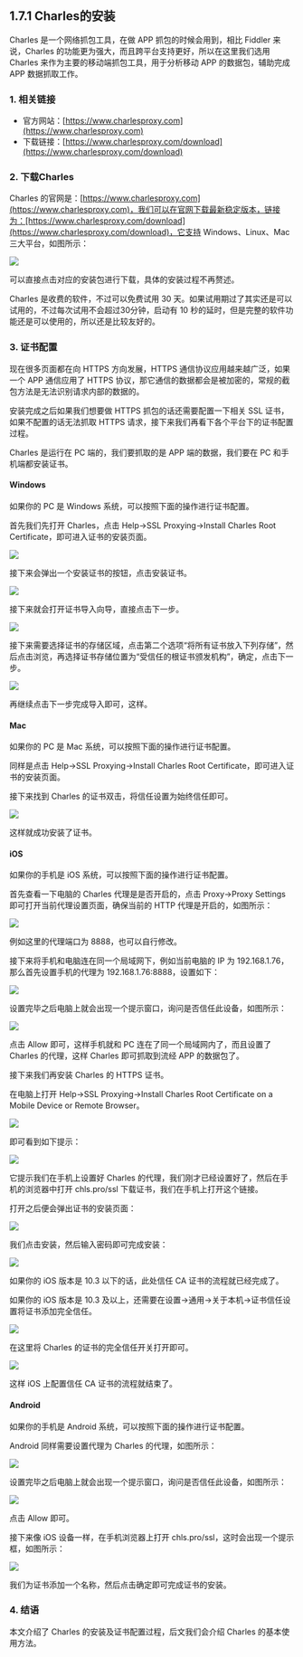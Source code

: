 ## 1.7.1 Charles的安装

Charles 是一个网络抓包工具，在做 APP 抓包的时候会用到，相比 Fiddler 来说，Charles 的功能更为强大，而且跨平台支持更好，所以在这里我们选用 Charles 来作为主要的移动端抓包工具，用于分析移动 APP 的数据包，辅助完成 APP 数据抓取工作。

### 1. 相关链接

* 官方网站：[https://www.charlesproxy.com](https://www.charlesproxy.com)
* 下载链接：[https://www.charlesproxy.com/download](https://www.charlesproxy.com/download)

### 2. 下载Charles

Charles 的官网是：[https://www.charlesproxy.com](https://www.charlesproxy.com)，我们可以在官网下载最新稳定版本，链接为：[https://www.charlesproxy.com/download](https://www.charlesproxy.com/download)，它支持 Windows、Linux、Mac 三大平台，如图所示：

![](./assets/2017-07-25-18-37-17.jpg)

可以直接点击对应的安装包进行下载，具体的安装过程不再赘述。

Charles 是收费的软件，不过可以免费试用 30 天。如果试用期过了其实还是可以试用的，不过每次试用不会超过30分钟，启动有 10 秒的延时，但是完整的软件功能还是可以使用的，所以还是比较友好的。

### 3. 证书配置

现在很多页面都在向 HTTPS 方向发展，HTTPS 通信协议应用越来越广泛，如果一个 APP 通信应用了 HTTPS 协议，那它通信的数据都会是被加密的，常规的截包方法是无法识别请求内部的数据的。

安装完成之后如果我们想要做 HTTPS 抓包的话还需要配置一下相关 SSL 证书，如果不配置的话无法抓取 HTTPS 请求，接下来我们再看下各个平台下的证书配置过程。

Charles 是运行在 PC 端的，我们要抓取的是 APP 端的数据，我们要在 PC 和手机端都安装证书。

#### Windows

如果你的 PC 是 Windows 系统，可以按照下面的操作进行证书配置。

首先我们先打开 Charles，点击 Help->SSL Proxying->Install Charles Root Certificate，即可进入证书的安装页面。

![](./assets/2017-07-25-19-01-13.jpg)

接下来会弹出一个安装证书的按钮，点击安装证书。

![](./assets/2017-07-25-19-02-08.jpg)

接下来就会打开证书导入向导，直接点击下一步。

![](./assets/2017-07-25-19-03-11.jpg)

接下来需要选择证书的存储区域，点击第二个选项“将所有证书放入下列存储”，然后点击浏览，再选择证书存储位置为“受信任的根证书颁发机构”，确定，点击下一步。


![](./assets/2017-07-20-16-35-22.jpg)

再继续点击下一步完成导入即可，这样。

#### Mac

如果你的 PC 是 Mac 系统，可以按照下面的操作进行证书配置。

同样是点击 Help->SSL Proxying->Install Charles Root Certificate，即可进入证书的安装页面。

接下来找到 Charles 的证书双击，将信任设置为始终信任即可。

![](./assets/2017-07-25-19-09-08.jpg)

这样就成功安装了证书。

#### iOS

如果你的手机是 iOS 系统，可以按照下面的操作进行证书配置。

首先查看一下电脑的 Charles 代理是是否开启的，点击 Proxy->Proxy Settings 即可打开当前代理设置页面，确保当前的 HTTP 代理是开启的，如图所示：

![](./assets/2017-08-13-22-10-52.png)

例如这里的代理端口为 8888，也可以自行修改。

接下来将手机和电脑连在同一个局域网下，例如当前电脑的 IP 为 192.168.1.76，那么首先设置手机的代理为 192.168.1.76:8888，设置如下：

![](./assets/2017-08-13-22-20-57.jpg)

设置完毕之后电脑上就会出现一个提示窗口，询问是否信任此设备，如图所示：

![](./assets/2017-08-13-22-13-50.png)

点击 Allow 即可，这样手机就和 PC 连在了同一个局域网内了，而且设置了 Charles 的代理，这样 Charles 即可抓取到流经 APP 的数据包了。

接下来我们再安装 Charles 的 HTTPS 证书。

在电脑上打开 Help->SSL Proxying->Install Charles Root Certificate on a Mobile Device or Remote Browser。

![](./assets/2017-08-13-22-17-05.jpg)

即可看到如下提示：

![](./assets/2017-08-13-22-17-42.png)

它提示我们在手机上设置好 Charles 的代理，我们刚才已经设置好了，然后在手机的浏览器中打开 chls.pro/ssl 下载证书，我们在手机上打开这个链接。

打开之后便会弹出证书的安装页面：

![](./assets/2017-08-13-22-21-37.jpg)

我们点击安装，然后输入密码即可完成安装：

![](./assets/2017-08-13-22-22-08.jpg)

如果你的 iOS 版本是 10.3 以下的话，此处信任 CA 证书的流程就已经完成了。

如果你的 iOS 版本是 10.3 及以上，还需要在设置->通用->关于本机->证书信任设置将证书添加完全信任。

![](./assets/2017-07-20-20-15-08.jpg)

在这里将 Charles 的证书的完全信任开关打开即可。

![](./assets/2017-08-13-22-23-47.jpg)

这样 iOS 上配置信任 CA 证书的流程就结束了。

#### Android

如果你的手机是 Android 系统，可以按照下面的操作进行证书配置。

Android 同样需要设置代理为 Charles 的代理，如图所示：

![](./assets/2017-08-13-22-33-28.jpg)

设置完毕之后电脑上就会出现一个提示窗口，询问是否信任此设备，如图所示：

![](./assets/2017-08-13-22-13-50.png)

点击 Allow 即可。

接下来像 iOS 设备一样，在手机浏览器上打开 chls.pro/ssl，这时会出现一个提示框，如图所示：

![](./assets/2017-08-13-22-35-43.jpg)

我们为证书添加一个名称，然后点击确定即可完成证书的安装。

### 4. 结语

本文介绍了 Charles 的安装及证书配置过程，后文我们会介绍 Charles 的基本使用方法。
